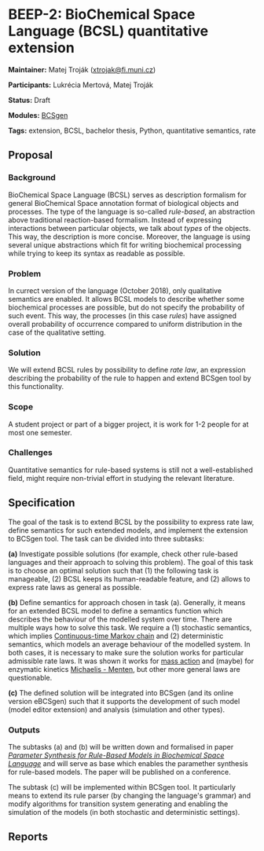 # BEEP-2: BioChemical Space Language (BCSL) quantitative extension

**Maintainer:** Matej Troják (xtrojak@fi.muni.cz)

**Participants:** Lukrécia Mertová, Matej Troják

**Status:** Draft 

**Modules:** [BCSgen](https://github.com/sybila/BCSgen) 

**Tags:** extension, BCSL, bachelor thesis, Python, quantitative semantics, rate
 
## Proposal

### Background

BioChemical Space Language (BCSL) serves as description formalism for general BioChemical Space annotation format of 
biological objects and processes. The type of the language is so-called *rule-based*, an abstraction above traditional 
reaction-based formalism. Instead of expressing interactions between particular objects, we talk about *types* of the objects. 
This way, the description is more concise. Moreover, the language is using several unique abstractions which fit for writing 
biochemical processing while trying to keep its syntax as readable as possible. 

### Problem

In currect version of the language (October 2018), only qualitative semantics are enabled. It allows BCSL models to describe
whether some biochemical processes are possible, but do not specify the probability of such event. This way, the 
processes (in this case *rules*) have assigned overall probability of occurrence compared to uniform distribution 
in the case of the qualitative setting.

### Solution

We will extend BCSL rules by possibility to define *rate law*, an expression describing the probability of the rule to happen and extend BCSgen tool by this functionality.

### Scope

A student project or part of a bigger project, it is work for 1-2 people for at most one semester.

### Challenges

Quantitative semantics for rule-based systems is still not a well-established field, might require non-trivial effort in studying the relevant literature.

## Specification

The goal of the task is to extend BCSL by the possibility to express rate law, define semantics for such extended models, and implement the extension to BCSgen tool. The task can be divided into three subtasks:

**(a)** Investigate possible solutions (for example, check other rule-based languages and their approach to solving this problem). The goal of this task is to choose an optimal solution such that (1) the following task is manageable, (2) BCSL keeps its human-readable feature, and (2) allows to express rate laws as general as possible.

**(b)** Define semantics for approach chosen in task (a). Generally, it means for an extended BCSL model to define a semantics function which describes the behaviour of the modelled system over time. There are multiple ways how to solve this task. We require a (1) stochastic semantics, which implies [Continuous-time Markov chain](https://en.wikipedia.org/wiki/Markov_chain#Continuous-time_Markov_chain) and (2) deterministic semantics, which models an average behaviour of the modelled system. In both cases, it is necessary to make sure the solution works for particular admissible rate laws. It was shown it works for [mass action](https://en.wikipedia.org/wiki/Law_of_mass_action) and (maybe) for enzymatic kinetics [Michaelis - Menten](http://www.cs.ucsb.edu/~cse/Files/stoch_2011.pdf), but other more general laws are questionable.

**(c)** The defined solution will be integrated into BCSgen (and its online version eBCSgen) such that it supports the development of such model (model editor extension) and analysis (simulation and other types).

### Outputs

The subtasks (a) and (b) will be written down and formalised in paper [*Parameter Synthesis for Rule-Based Models in Biochemical Space Language*](https://svn.fi.muni.cz/fi/xsafran1_HSB2019_BCSL/) and will serve as base which enables the paramether synthesis for rule-based models. The paper will be published on a conference.

The subtask (c) will be implemented within BCSgen tool. It particularly means to extend its rule parser (by changing the language's grammar) and modify algorithms for transition system generating and enabling the simulation of the models (in both stochastic and deterministic settings).
 
## Reports
